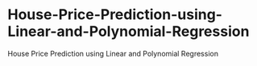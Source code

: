 # House-Price-Prediction-using-Linear-and-Polynomial-Regression
House Price Prediction using Linear and Polynomial Regression
